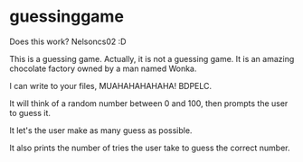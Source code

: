 guessinggame
============

Does this work? Nelsoncs02 :D

This is a guessing game. Actually, it is not a guessing game. It is an amazing chocolate factory owned by a man named Wonka.

I can write to your files, MUAHAHAHAHAHA! BDPELC.

It will think of a random number between 0 and 100,
then prompts the user to guess it.  

It let's the user make as many guess as possible.


It also prints the number of tries the user take to guess 
the correct number.
